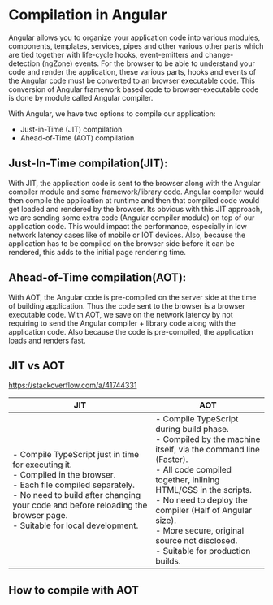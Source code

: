 # Compilation in Angular
Angular allows you to organize your application code into various modules, components, templates, services, pipes and other various other parts which are tied together with life-cycle hooks, event-emitters and change-detection (ngZone) events. 
For the browser to be able to understand your code and render the application, these various parts, hooks and events of the Angular code must be converted to an browser executable code. This conversion of Angular framework based code to browser-executable code is done by module called Angular compiler.

With Angular, we have two options to compile our application:
 - Just-in-Time (JIT) compilation 
 - Ahead-of-Time (AOT) compilation

## Just-In-Time compilation(JIT):
With JIT, the application code is sent to the browser along with the Angular compiler module and some framework/library code. Angular compiler would then compile the application at runtime and then that compiled code would get loaded and rendered by the browser. 
Its obvious with this JIT approach, we are sending some extra code (Angular compiler module) on top of our application code. This would impact the performance, especially in low network latency cases like of mobile or IOT devices.
Also, because the application has to be compiled on the browser side before it can be rendered, this adds to the initial page rendering time.

 
## Ahead-of-Time compilation(AOT):
With AOT, the Angular code is pre-compiled on the server side at the time of building application. Thus the code sent to the browser is a browser executable code. With AOT, we save on the network latency by not requiring to send the Angular compiler + library code along with the application code. Also because the code is pre-compiled, the application loads and renders fast.  

## JIT vs AOT

https://stackoverflow.com/a/41744331 

| JIT | AOT |
|------|------|
|- Compile TypeScript just in time for executing it.<br>- Compiled in the browser.<br>- Each file compiled separately.<br>- No need to build after changing your code and before reloading the browser page.<br>- Suitable for local development.| - Compile TypeScript during build phase.<br>- Compiled by the machine itself, via the command line (Faster).<br>- All code compiled together, inlining HTML/CSS in the scripts.<br>- No need to deploy the compiler (Half of Angular size).<br>- More secure, original source not disclosed.<br>- Suitable for production builds.|




## How to compile with AOT






